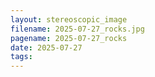 ```yaml
---
layout: stereoscopic_image
filename: 2025-07-27_rocks.jpg
pagename: 2025-07-27_rocks
date: 2025-07-27
tags:
---
```

